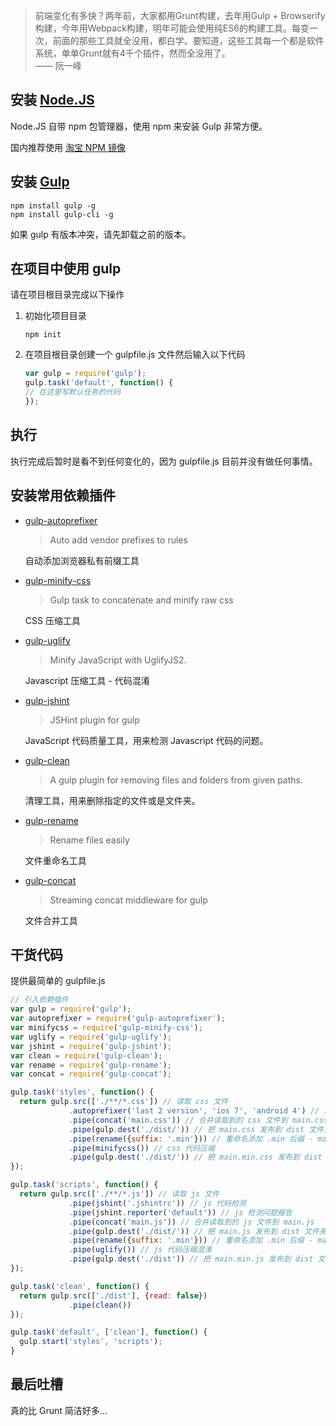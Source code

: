 > 前端变化有多快？两年前，大家都用Grunt构建，去年用Gulp + Browserify构建，今年用Webpack构建，明年可能会使用纯ES6的构建工具。每变一次，前面的那些工具就全没用，都白学。要知道，这些工具每一个都是软件系统，单单Grunt就有4千个插件，然而全没用了。  
> —— 阮一峰

## 安装 [Node.JS](http://nodejs.cn/)

Node.JS 自带 npm 包管理器，使用 npm 来安装 Gulp 非常方便。

国内推荐使用 [淘宝 NPM 镜像](https://npm.taobao.org/)

## 安装 [Gulp](http://www.gulpjs.com.cn/)

```
npm install gulp -g
npm install gulp-cli -g
```

如果 gulp 有版本冲突，请先卸载之前的版本。

## 在项目中使用 gulp

请在项目根目录完成以下操作

1. 初始化项目目录
   
    ```
    npm init
    ```

2. 在项目根目录创建一个 gulpfile.js 文件然后输入以下代码
   
    ```js
    var gulp = require('gulp');
    gulp.task('default', function() {
    // 在这里写默认任务的代码
    });
    ```

## 执行
   
执行完成后暂时是看不到任何变化的，因为 gulpfile.js 目前并没有做任何事情。

## 安装常用依赖插件

- [gulp-autoprefixer](https://github.com/sindresorhus/gulp-autoprefixer)
  
  > Auto add vendor prefixes to rules
  
  自动添加浏览器私有前缀工具

- [gulp-minify-css](https://github.com/joaoeaugusto/gulp-minify-css)
  
  > Gulp task to concatenate and minify raw css
  
  CSS 压缩工具

- [gulp-uglify](https://github.com/terinjokes/gulp-uglify)
  
  > Minify JavaScript with UglifyJS2.
  
  Javascript 压缩工具 - 代码混淆

- [gulp-jshint]()
  
  > JSHint plugin for gulp
  
  JavaScript 代码质量工具，用来检测 Javascript 代码的问题。

- [gulp-clean](https://github.com/peter-vilja/gulp-clean)
  
  > A gulp plugin for removing files and folders from given paths.
  
  清理工具，用来删除指定的文件或是文件夹。

- [gulp-rename](https://github.com/hparra/gulp-rename)
  
  > Rename files easily
  
  文件重命名工具

- [gulp-concat](https://github.com/contra/gulp-concat)
  
  > Streaming concat middleware for gulp
  
  文件合并工具

## 干货代码

提供最简单的 gulpfile.js

```js
// 引入依赖插件
var gulp = require('gulp');  
var autoprefixer = require('gulp-autoprefixer');
var minifycss = require('gulp-minify-css');
var uglify = require('gulp-uglify');
var jshint = require('gulp-jshint');
var clean = require('gulp-clean');
var rename = require('gulp-rename');
var concat = require('gulp-concat');

gulp.task('styles', function() {
  return gulp.src(['./**/*.css']) // 读取 css 文件
             .autoprefixer('last 2 version', 'ios 7', 'android 4') // 添加浏览器私有前缀
             .pipe(concat('main.css')) // 合并读取到的 css 文件到 main.css
             .pipe(gulp.dest('./dist/')) // 把 main.css 发布到 dist 文件夹内
             .pipe(rename({suffix: '.min'})) // 重命名添加 .min 后缀 - main.min.css
             .pipe(minifycss()) // css 代码压缩
             .pipe(gulp.dest('./dist/')) // 把 main.min.css 发布到 dist 文件夹内
});

gulp.task('scripts', function() {
  return gulp.src(['./**/*.js']) // 读取 js 文件
             .pipe(jshint('.jshintrc')) // js 代码检测
             .pipe(jshint.reporter('default')) // js 检测问题报告
             .pipe(concat('main.js')) // 合并读取到的 js 文件到 main.js
             .pipe(gulp.dest('./dist/')) // 把 main.js 发布到 dist 文件夹内
             .pipe(rename({suffix: '.min'})) // 重命名添加 .min 后缀 - main.min.js
             .pipe(uglify()) // js 代码压缩混淆
             .pipe(gulp.dest('./dist')) // 把 main.min.js 发布到 dist 文件夹内
});

gulp.task('clean', function() {
  return gulp.src(['./dist'], {read: false})
             .pipe(clean())
});

gulp.task('default', ['clean'], function() {
  gulp.start('styles', 'scripts');
}
```

## 最后吐槽

真的比 Grunt 简洁好多...